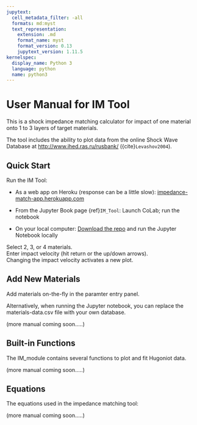 ```yaml
---
jupytext:
  cell_metadata_filter: -all
  formats: md:myst
  text_representation:
    extension: .md
    format_name: myst
    format_version: 0.13
    jupytext_version: 1.11.5
kernelspec:
  display_name: Python 3
  language: python
  name: python3
---
```


# User Manual for IM Tool

This is a shock impedance matching calculator for impact of one material onto 1 to 3 layers of target materials.

The tool includes the ability to plot data from the online Shock Wave Database at http://www.ihed.ras.ru/rusbank/ ({cite}`Levashov2004`). 


## Quick Start
Run the IM Tool:
* As a web app on Heroku (response can be a little slow): <a href="https://impedance-match-app.herokuapp.com/" target="_blank">impedance-match-app.herokuapp.com</a>

* From the Jupyter Book page {ref}`IM_Tool`: Launch CoLab; run the notebook

* On your local computer: <a href="https://github.com/ImpactsWiki/impact-tools-book" target="_blank">Download the repo</a> and run the Jupyter Notebook locally

Select 2, 3, or 4 materials.<br>
Enter impact velocity (hit return or the up/down arrows).<br>
Changing the impact velocity activates a new plot.<br>

## Add New Materials
Add materials on-the-fly in the paramter entry panel.

Alternatively, when running the Jupyter notebook, you can replace the materials-data.csv file with your own database.

(more manual coming soon.....)

## Built-in Functions
The IM_module contains several functions to plot and fit Hugoniot data.

(more manual coming soon.....)

## Equations

The equations used in the impedance matching tool:

(more manual coming soon.....)
